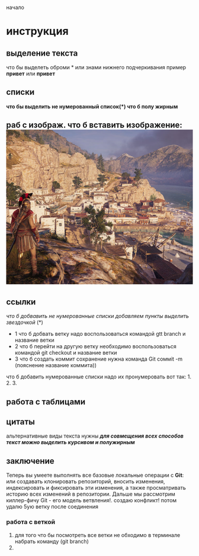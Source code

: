 начало
# инструкция

## выделение текста
что бы выделеть оброми *
или знами нижнего подчеркивания пример **привет** или __привет__
## списки
**что бы выделить не нумерованный список(*)
что б полу жирным**
## раб с изображ. что б вставить изображение: ![это спарта](sparta.jpg)

## ссылки
_что б добвавить не нумерованные списки добавляем пункты выделить звездочкой_ (*)
* 1 что б добвать ветку надо воспользоваться командой gtt branch и название ветки
* 2 что б перейти на другую ветку необходимо воспользоваться командой git checkout и название ветки
* 3 что б создать коммит  сохранение нужна команда Git cоммit -m (пояснение название коммита))

что б добавить нумерованные списки надо их пронумеровать вот так:
 1. 
 2.
 3.
## работа  с таблицами

## цитаты
альтернативные виды текста нужны __*для совмещения всех способов текст можно выделить курсивом и полужирным*__ 
## заключение
Теперь вы умеете выполнять все базовые локальные операции с **Git**: или создавать клонировать репозиторий, вносить изменения, индексировать и фиксировать эти изменения, а также просматривать историю всех изменений в репозитории. Дальше мы рассмотрим киллер-фичу Git - его модель ветвления!.
 создаю конфликт!
 потом удалю 5ую ветку после соединения

### работа с веткой  
  1.  для того что бы посмотреть все ветки не обходимо в терминале набрать команду (git branch)    
2. 





 
